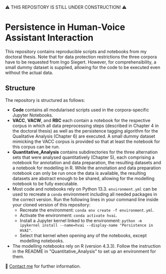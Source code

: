 ⚠️ THIS REPOSITORY IS STILL UNDER CONSTRUCTION! ⚠️

# Persistence in Human-Voice Assistant Interaction

This repository contains reproducible scripts and notebooks from my doctoral thesis. Note that for data protection restrictions the three corpora have to be requested from Ingo Siegert. However, for comprehensibility, a small dummy dataset is supplied, allowing for the code to be executed even without the actual data.

## Structure

The repository is structured as follows:

- **Code** contains all modularised scripts used in the corpora-specific Jupyter Notebooks.
- **VACC**, **VACW**, and **RBC** each contain a notebook for the respective corpus in which all data preprocessing steps (described in Chapter 4 in the doctoral thesis) as well as the persistence tagging algorithm for the Qualitative Analysis (Chapter 6) are executed. A small dummy dataset mimicking the VACC corpus is provided so that at least the notebook for this corpus can be run. 
- **Quantitative_Analysis** contains subdirectories for the three alternation sets that were analysed quantitatively (Chapter 5), each comprising a notebook for annotation and data preparation, the resulting datasets and a notebook for modelling in R. While the annotation and data preparation notebook can only be run once the data is available, the resulting datasets are abstract enough to be shared, allowing for the modelling notebook to be fully executable.
- Most code and notebooks rely on Python 13.3. `environment.yml` can be used to recreate a `conda` environment including all needed packages in the correct version. Run the following lines in your command line inside your cloned version of this repository:
    - Recreate the environment: `conda env create -f environment.yml`.
    - Activate the environment: `conda activate hvai`.
    - Install a Jupyter kernel linked to the environment: `python -m ipykernel install --name=hvai --display-name "Persistence in HVAI"`.
    - Select that kernel when opening any of the notebooks, except modelling notebooks.
- The modelling notebooks rely on R (version 4.3.3). Follow the instruction in the README in "Quantitative_Analysis" to set up an environment for them.

📮 [Contact me](mailto:mail@yfrommherz.ch) for further information.

